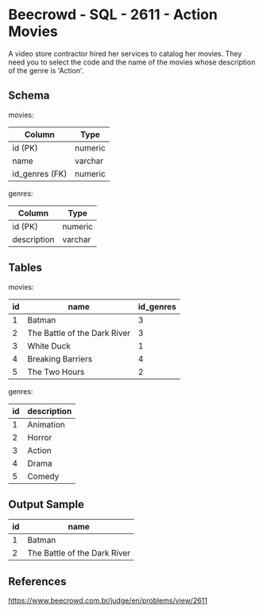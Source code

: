 # Beecrowd - SQL - 2611 - Action Movies

A video store contractor hired her services to catalog her movies. 
They need you to select the code and the name of the movies whose description of the genre is 'Action'.

## Schema
movies:

| Column         | Type    |
|----------------|---------|
| id (PK)        | numeric |
| name           | varchar |
| id_genres (FK) | numeric |

genres:

| Column      | Type    |
|-------------|---------|
| id (PK)     | numeric |
| description | varchar |


## Tables
movies:

| id  | name                         | id_genres |
|-----|------------------------------|-----------|
| 1   | Batman                       | 3         |
| 2   | The Battle of the Dark River | 3         |
| 3   | White Duck                   | 1         |
| 4   | Breaking Barriers            | 4         |
| 5   | The Two Hours                | 2         |


genres:

| id  | description |
|-----|-------------|
| 1   | Animation   |
| 2   | Horror      |
| 3   | Action      |
| 4   | Drama       |
| 5   | Comedy      |


## Output Sample

| id  | name                         |
|-----|------------------------------|
| 1   | Batman                       |
| 2   | The Battle of the Dark River |


## References
https://www.beecrowd.com.br/judge/en/problems/view/2611